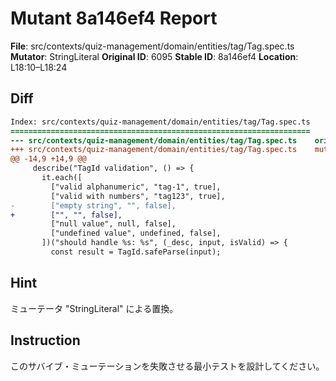 # Mutant 8a146ef4 Report

**File**: src/contexts/quiz-management/domain/entities/tag/Tag.spec.ts
**Mutator**: StringLiteral
**Original ID**: 6095
**Stable ID**: 8a146ef4
**Location**: L18:10–L18:24

## Diff

```diff
Index: src/contexts/quiz-management/domain/entities/tag/Tag.spec.ts
===================================================================
--- src/contexts/quiz-management/domain/entities/tag/Tag.spec.ts	original
+++ src/contexts/quiz-management/domain/entities/tag/Tag.spec.ts	mutated #6095
@@ -14,9 +14,9 @@
     describe("TagId validation", () => {
       it.each([
         ["valid alphanumeric", "tag-1", true],
         ["valid with numbers", "tag123", true],
-        ["empty string", "", false],
+        ["", "", false],
         ["null value", null, false],
         ["undefined value", undefined, false],
       ])("should handle %s: %s", (_desc, input, isValid) => {
         const result = TagId.safeParse(input);
```

## Hint

ミューテータ "StringLiteral" による置換。

## Instruction

このサバイブ・ミューテーションを失敗させる最小テストを設計してください。
